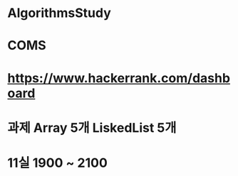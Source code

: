 # AlgorithmsStudy 
# COMS
# https://www.hackerrank.com/dashboard
# 과제 Array 5개 LiskedList 5개
# 11실 1900 ~ 2100
# 
